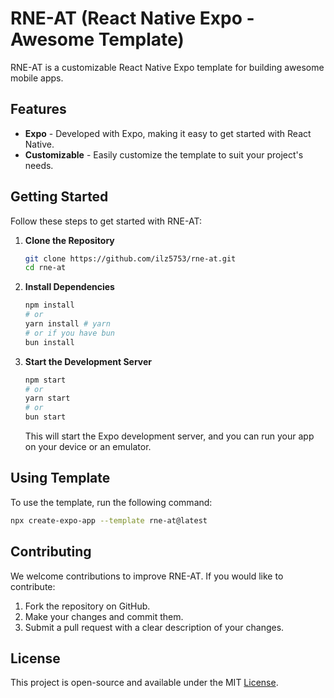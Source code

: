 # RNE-AT (React Native Expo - Awesome Template)

RNE-AT is a customizable React Native Expo template for building awesome mobile apps.

## Features

- **Expo** - Developed with Expo, making it easy to get started with React Native.
- **Customizable** - Easily customize the template to suit your project's needs.

## Getting Started

Follow these steps to get started with RNE-AT:

1. **Clone the Repository**

   ```sh
   git clone https://github.com/ilz5753/rne-at.git
   cd rne-at
   ```

2. **Install Dependencies**

   ```sh
   npm install
   # or
   yarn install # yarn
   # or if you have bun
   bun install

   ```

3. **Start the Development Server**
   ```sh
   npm start
   # or
   yarn start
   # or
   bun start
   ```
   This will start the Expo development server, and you can run your app on your device or an emulator.

## Using Template

To use the template, run the following command:

```sh
npx create-expo-app --template rne-at@latest
```

## Contributing

We welcome contributions to improve RNE-AT. If you would like to contribute:

1. Fork the repository on GitHub.
2. Make your changes and commit them.
3. Submit a pull request with a clear description of your changes.

## License

This project is open-source and available under the MIT [License](/license).
